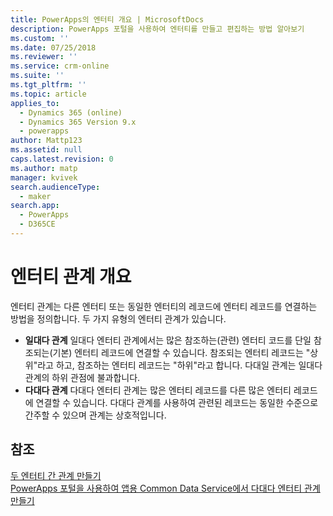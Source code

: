```yaml
---
title: PowerApps의 엔터티 개요 | MicrosoftDocs
description: PowerApps 포털을 사용하여 엔터티를 만들고 편집하는 방법 알아보기
ms.custom: ''
ms.date: 07/25/2018
ms.reviewer: ''
ms.service: crm-online
ms.suite: ''
ms.tgt_pltfrm: ''
ms.topic: article
applies_to:
  - Dynamics 365 (online)
  - Dynamics 365 Version 9.x
  - powerapps
author: Mattp123
ms.assetid: null
caps.latest.revision: 0
ms.author: matp
manager: kvivek
search.audienceType:
  - maker
search.app:
  - PowerApps
  - D365CE
---
```


# <a name="entity-relationships-overview"></a>엔터티 관계 개요

엔터티 관계는 다른 엔터티 또는 동일한 엔터티의 레코드에 엔터티 레코드를 연결하는 방법을 정의합니다. 두 가지 유형의 엔터티 관계가 있습니다.
- **일대다 관계** 일대다 엔터티 관계에서는 많은 참조하는(관련) 엔터티 코드를 단일 참조되는(기본) 엔터티 레코드에 연결할 수 있습니다. 참조되는 엔터티 레코드는 "상위"라고 하고, 참조하는 엔터티 레코드는 "하위"라고 합니다.  다대일 관계는 일대다 관계의 하위 관점에 불과합니다.
- **다대다 관계** 다대다 엔터티 관계는 많은 엔터티 레코드를 다른 많은 엔터티 레코드에 연결할 수 있습니다. 다대다 관계를 사용하여 관련된 레코드는 동일한 수준으로 간주할 수 있으며 관계는 상호적입니다. 

## <a name="see-also"></a>참조
[두 엔터티 간 관계 만들기](data-platform-entity-lookup.md) <br/>
[PowerApps 포털을 사용하여 앱용 Common Data Service에서 다대다 엔터티 관계 만들기](create-edit-nn-relationships-portal.md)
